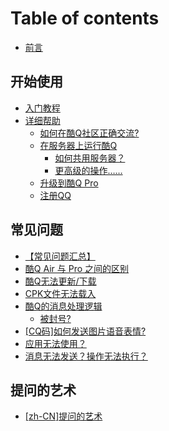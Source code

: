 # Table of contents

* [前言](README.md)

## 开始使用 <a id="start-to-use"></a>

* [入门教程](start-to-use/im-noob.md)
* [详细帮助](start-to-use/morehelp/README.md)
  * [如何在酷Q社区正确交流?](start-to-use/morehelp/communication-in-cqc.md)
  * [在服务器上运行酷Q](start-to-use/morehelp/run-cq-on-server/README.md)
    * [如何共用服务器？](start-to-use/morehelp/run-cq-on-server/share-server.md)
    * [更高级的操作……](start-to-use/morehelp/run-cq-on-server/be-pro-on-server.md)
  * [升级到酷Q Pro](start-to-use/morehelp/upgrade-to-cqp.md)
  * [注册QQ](start-to-use/morehelp/sign-up-qq.md)

## 常见问题 <a id="q-and-a"></a>

* [【常见问题汇总】](q-and-a/urlqaa.md)
* [酷Q Air 与 Pro 之间的区别](q-and-a/difference-bt-cqap.md)
* [酷Q无法更新/下载](q-and-a/cant-download.md)
* [CPK文件无法载入](q-and-a/cpk-cant-load.md)
* [酷Q的消息处理逻辑](q-and-a/priority/README.md)
  * [被封号?](q-and-a/priority/be-banned.md)
* [\[CQ码\]如何发送图片语音表情?](q-and-a/cqqode-set.md)
* [应用无法使用？](q-and-a/app-cant-use.md)
* [消息无法发送？操作无法执行？](q-and-a/sendmsg-error.md)

## 提问的艺术 <a id="how-to-ask-questions-the-smart-way"></a>

* [\[zh-CN\]提问的艺术](how-to-ask-questions-the-smart-way/zh-cn.md)

